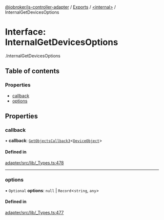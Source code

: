 [@iobroker/js-controller-adapter](../README.md) / [Exports](../modules.md) / [<internal\>](../modules/internal_.md) / InternalGetDevicesOptions

# Interface: InternalGetDevicesOptions

[<internal>](../modules/internal_.md).InternalGetDevicesOptions

## Table of contents

### Properties

- [callback](internal_.InternalGetDevicesOptions.md#callback)
- [options](internal_.InternalGetDevicesOptions.md#options)

## Properties

### callback

• **callback**: [`GetObjectsCallback3`](../modules/internal_.md#getobjectscallback3)<[`DeviceObject`](internal_.DeviceObject.md)\>

#### Defined in

[adapter/src/lib/_Types.ts:478](https://github.com/ioBroker/ioBroker.js-controller/blob/25f18577/packages/adapter/src/lib/_Types.ts#L478)

___

### options

• `Optional` **options**: ``null`` \| `Record`<`string`, `any`\>

#### Defined in

[adapter/src/lib/_Types.ts:477](https://github.com/ioBroker/ioBroker.js-controller/blob/25f18577/packages/adapter/src/lib/_Types.ts#L477)
